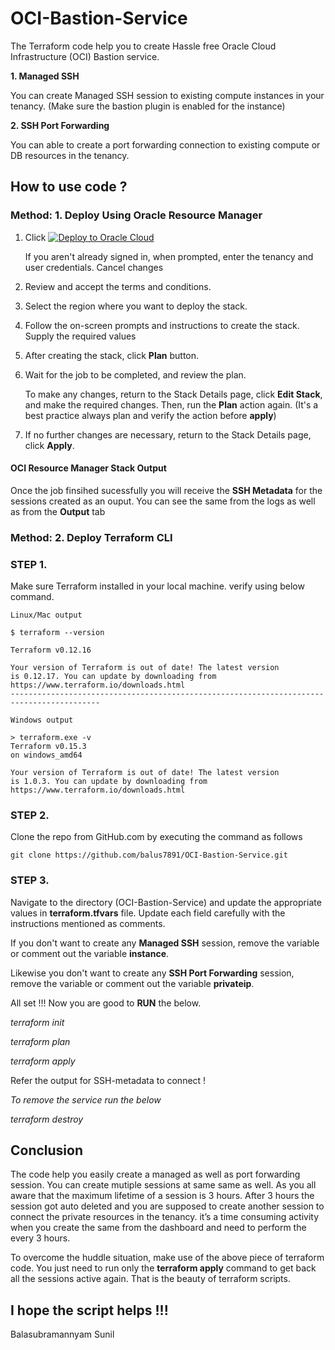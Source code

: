 # OCI-Bastion-Service
The Terraform code help you to create Hassle free Oracle Cloud Infrastructure (OCI) Bastion service. 

**1. Managed SSH**

You can create Managed SSH session to existing compute instances in your tenancy. (Make sure the bastion plugin is enabled for the instance)

**2. SSH Port Forwarding** 

You can able to create a port forwarding connection to existing compute or DB resources in the tenancy. 

## How to use code ?

### Method: 1. Deploy Using Oracle Resource Manager

1. Click [![Deploy to Oracle Cloud](https://oci-resourcemanager-plugin.plugins.oci.oraclecloud.com/latest/deploy-to-oracle-cloud.svg)](https://cloud.oracle.com/resourcemanager/stacks/create?region=home&zipUrl=https://github.com/balus7891/OCI-vpn-setup/releases/download/v1.1/OCI_IPSec_VPN_setup_Stack-v1.1.zip)

    If you aren't already signed in, when prompted, enter the tenancy and user credentials. Cancel changes

2. Review and accept the terms and conditions.

3. Select the region where you want to deploy the stack.

4. Follow the on-screen prompts and instructions to create the stack. Supply the required values

5. After creating the stack, click **Plan** button.

6. Wait for the job to be completed, and review the plan.

    To make any changes, return to the Stack Details page, click **Edit Stack**, and make the required changes. Then, run the **Plan** action again. (It's a best practice always plan and verify the action before **apply**)

7. If no further changes are necessary, return to the Stack Details page, click **Apply**. 



#### OCI Resource Manager Stack Output

Once the job finsihed sucessfully you will receive the **SSH Metadata** for the sessions created as an ouput. You can see the same from the logs as well as from the **Output** tab

### Method: 2. Deploy Terraform CLI

### STEP 1.

Make sure Terraform installed in your local machine. verify using below command. 

```
Linux/Mac output

$ terraform --version

Terraform v0.12.16

Your version of Terraform is out of date! The latest version
is 0.12.17. You can update by downloading from https://www.terraform.io/downloads.html
------------------------------------------------------------------------------------------

Windows output

> terraform.exe -v
Terraform v0.15.3
on windows_amd64

Your version of Terraform is out of date! The latest version
is 1.0.3. You can update by downloading from https://www.terraform.io/downloads.html

```
### STEP 2.

Clone the repo from GitHub.com by executing the command as follows 
```
git clone https://github.com/balus7891/OCI-Bastion-Service.git
```
### STEP 3. 
Navigate to the directory (OCI-Bastion-Service) and update the appropriate values in **terraform.tfvars** file. Update each field carefully with the instructions mentioned as comments.

If you don't want to create any **Managed SSH** session, remove the variable or comment out the variable **instance**.

Likewise you don't want to create any **SSH Port Forwarding** session, remove the variable or comment out the variable **privateip**.

All set !!! Now you are good to **RUN** the below.

*terraform init*

*terraform plan*

*terraform apply*

Refer the output for SSH-metadata to connect !

_To remove the service run the below_

*terraform destroy*


## Conclusion

The code help you easily create a managed as well as port forwarding session. You can create mutiple sessions at same same as well. 
As you all aware that the maximum lifetime of a session is 3 hours. After 3 hours the session got auto deleted and you are supposed to create another session to connect the private resources in the tenancy. it’s a time consuming activity when you create the same from the dashboard and need to perform the every 3 hours. 

To overcome the huddle situation, make use of the above piece of terraform code. You just need to run only the **terraform apply** command to get back all the sessions active again.  That is the beauty of terraform scripts. 

## I hope the script helps !!!
Balasubramannyam Sunil 
